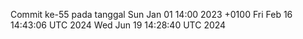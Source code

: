 Commit ke-55 pada tanggal Sun Jan 01 14:00 2023 +0100
Fri Feb 16 14:43:06 UTC 2024
Wed Jun 19 14:28:40 UTC 2024
